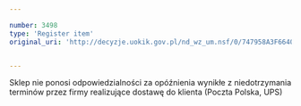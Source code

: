 ```yaml
---

number: 3498
type: 'Register item'
original_uri: 'http://decyzje.uokik.gov.pl/nd_wz_um.nsf/0/747958A3F6640E5FC1257A520034B8EF?OpenDocument'


---
```


Sklep nie ponosi odpowiedzialności za opóźnienia wynikłe z niedotrzymania terminów przez firmy realizujące dostawę do klienta (Poczta Polska, UPS)
